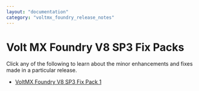 ```yaml
---
layout: "documentation"
category: "voltmx_foundry_release_notes"
---
```

                         

Volt MX  Foundry V8 SP3 Fix Packs
============================

Click any of the following to learn about the minor enhancements and fixes made in a particular release.

*   [VoltMX Foundry V8 SP3 Fix Pack 1](V8SP3Fixpack1.html)
